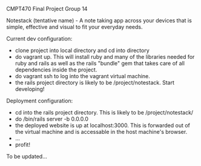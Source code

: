 CMPT470 Final Project
Group 14

Notestack (tentative name) - A note taking app across your devices that is simple, effective and visual to fit your everyday needs.

Current dev configuration:

- clone project into local directory and cd into directory
- do vagrant up. This will install ruby and many of the libraries needed for ruby and rails as well as the rails "bundle" gem that takes care of all dependencies inside the project.
- do vagrant ssh to log into the vagrant virtual machine.
- the rails project directory is likely to be /project/notestack. Start developing!

Deployment configuration:

- cd into the rails project directory. This is likely to be /project/notestack/
- do /bin/rails server -b 0.0.0.0
- the deployed website is up at localhost:3000. This is forwarded out of the virtual machine and is accessable in the host machine's browser.
- ...
- profit!

To be updated...